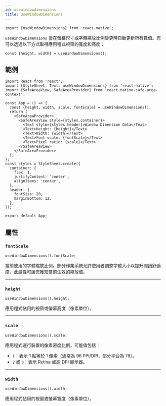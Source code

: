 ```yaml
---
id: usewindowdimensions
title: useWindowDimensions
---
```


```tsx
import {useWindowDimensions} from 'react-native';
```

`useWindowDimensions` 會在螢幕尺寸或字體縮放比例變更時自動更新所有數值。您可以透過以下方式取得應用程式視窗的寬度和高度：

```tsx
const {height, width} = useWindowDimensions();
```

## 範例

```SnackPlayer name=useWindowDimensions&supportedPlatforms=ios,android
import React from 'react';
import {StyleSheet, Text, useWindowDimensions} from 'react-native';
import {SafeAreaView, SafeAreaProvider} from 'react-native-safe-area-context';

const App = () => {
  const {height, width, scale, fontScale} = useWindowDimensions();
  return (
    <SafeAreaProvider>
      <SafeAreaView style={styles.container}>
        <Text style={styles.header}>Window Dimension Data</Text>
        <Text>Height: {height}</Text>
        <Text>Width: {width}</Text>
        <Text>Font scale: {fontScale}</Text>
        <Text>Pixel ratio: {scale}</Text>
      </SafeAreaView>
    </SafeAreaProvider>
  );
};
const styles = StyleSheet.create({
  container: {
    flex: 1,
    justifyContent: 'center',
    alignItems: 'center',
  },
  header: {
    fontSize: 20,
    marginBottom: 12,
  },
});

export default App;
```

## 屬性

### `fontScale`

```tsx
useWindowDimensions().fontScale;
```

當前使用的字體縮放比例。部分作業系統允許使用者調整字體大小以提升閱讀舒適度，此屬性可讓您獲知當前生效的縮放值。

---

### `height`

```tsx
useWindowDimensions().height;
```

應用程式佔用的視窗或螢幕高度（像素單位）。

---

### `scale`

```tsx
useWindowDimensions().scale;
```

應用程式運行裝置的像素密度比例，可能值包括：

- `1`：表示 1 點等於 1 像素（通常為 96 PPI/DPI，部分平台為 76）。
- `2` 或 `3`：表示 Retina 或高 DPI 顯示器。

---

### `width`

```tsx
useWindowDimensions().width;
```

應用程式佔用的視窗或螢幕寬度（像素單位）。